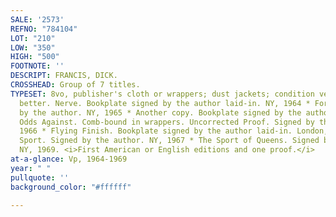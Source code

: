 ```yaml
---
SALE: '2573'
REFNO: "784104"
LOT: "210"
LOW: "350"
HIGH: "500"
FOOTNOTE: ''
DESCRIPT: FRANCIS, DICK.
CROSSHEAD: Group of 7 titles.
TYPESET: 8vo, publisher's cloth or wrappers; dust jackets; condition very good or
  better. Nerve. Bookplate signed by the author laid-in. NY, 1964 * For Kicks. Signed
  by the author. NY, 1965 * Another copy. Bookplate signed by the author laid-in *
  Odds Against. Comb-bound in wrappers. Uncorrected Proof. Signed by the author. NY,
  1966 * Flying Finish. Bookplate signed by the author laid-in. London, 1966 * Blood
  Sport. Signed by the author. NY, 1967 * The Sport of Queens. Signed by the author.
  NY, 1969. <i>First American or English editions and one proof.</i>
at-a-glance: Vp, 1964-1969
year: " "
pullquote: ''
background_color: "#ffffff"

---
```

